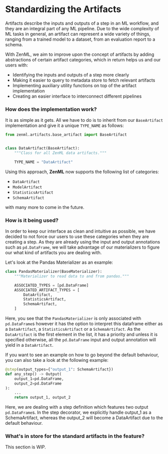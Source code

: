 # Standardizing the Artifacts

Artifacts describe the inputs and outputs of a step in an ML workflow, and they are an integral part of 
any ML pipeline. Due to the wide complexity of ML tasks in general, an artifact can represent a wide 
variety of things, ranging from a trained model to a dataset, from an evaluation report to a schema.

With ZenML, we aim to improve upon the concept of artifacts by adding abstractions of certain artifact categories, 
which in return helps us and our users with:

- Identifying the inputs and outputs of a step more clearly
- Making it easier to query to metadata store to fetch relevant artifacts
- Implementing auxiliary utility functions on top of the artifact implementation
- Creating an easier interface to interconnect different pipelines

### How does the implementation work?

It is as simple as it gets. All we have to do is to inherit from our `BaseArtifact` implementation and 
give it a unique `TYPE_NAME` as follows:

```python
from zenml.artifacts.base_artifact import BaseArtifact


class DataArtifact(BaseArtifact):
    """Class for all ZenML data artifacts."""

    TYPE_NAME = "DataArtifact"
```

Using this approach, **ZenML** now supports the following list of categories:
 
- `DataArtifact`
- `ModelArtifact`
- `StatisticsArtifact`
- `SchemaArtifact`

with many more to come in the future.

### How is it being used?

In order to keep our interface as clean and intuitive as possible, we have decided to not force our users to use 
these categories when they are creating a step. As they are already using the input and output annotations such as
`pd.DataFrame`, we will take advantage of our materializers to figure our what kind of artifacts you are dealing with.

Let's look at the Pandas Materializer as an example:

```python
class PandasMaterializer(BaseMaterializer):
    """Materializer to read data to and from pandas."""

    ASSOCIATED_TYPES = [pd.DataFrame]
    ASSOCIATED_ARTIFACT_TYPES = [
        DataArtifact,
        StatisticsArtifact,
        SchemaArtifact,
    ]
```

Here, you see that the `PandasMaterializer` is only associated with `pd.DataFrame`s however it has the option to 
interpret this dataframe either as a `DataArtifact`, a `StatisticsArtifact` or a `SchemaArtifact`. As the `DataArtifact` 
is the first element in the list, it has a priority and unless it is specified otherwise, all the `pd.DataFrame` input
and output annotation will yield in a `DataArtifact`.

If you want to see an example on how to go beyond the default behaviour, you can also take a look at the following 
example:

```python
@step(output_types={"output_1": SchemaArtifact})
def any_step() -> Output(
    output_1=pd.DataFrame, 
    output_2=pd.DataFrame
):
    ...
    return output_1, output_2
```

Here, we are dealing with a step definition which features two output `pd.DataFrame`s. In the step decorator, we 
explicitly handle output_1 as a SchemaArtifact, whereas the output_2 will become a DataArtifact due to the default 
behaviour.

### What's in store for the standard artifacts in the feature?

This section is WIP.
